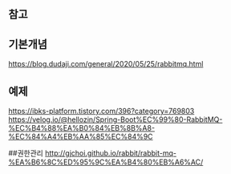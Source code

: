참고
----------
## 기본개념
https://blog.dudaji.com/general/2020/05/25/rabbitmq.html

## 예제
https://ibks-platform.tistory.com/396?category=769803
https://velog.io/@hellozin/Spring-Boot%EC%99%80-RabbitMQ-%EC%B4%88%EA%B0%84%EB%8B%A8-%EC%84%A4%EB%AA%85%EC%84%9C

##권한관리
http://gjchoi.github.io/rabbit/rabbit-mq-%EA%B6%8C%ED%95%9C%EA%B4%80%EB%A6%AC/

